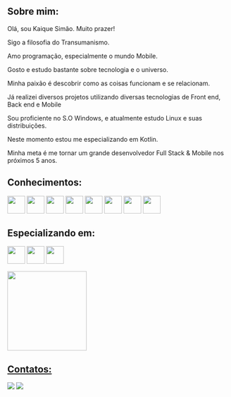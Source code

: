 ## Sobre mim:

Olá, sou Kaique Simão. Muito prazer!

Sigo a filosofia do Transumanismo.

Amo programação, especialmente o mundo Mobile.

Gosto e estudo bastante sobre tecnologia e o universo.

Minha paixão é descobrir como as coisas funcionam e se relacionam.

Já realizei diversos projetos utilizando diversas tecnologias de Front end, Back end e Mobile

Sou proficiente no S.O Windows, e atualmente estudo Linux e suas distribuições.

Neste momento estou me especializando em Kotlin.

Minha meta é me tornar um grande desenvolvedor Full Stack & Mobile nos próximos 5 anos.

## Conhecimentos:

<img src="https://cdn.jsdelivr.net/gh/devicons/devicon/icons/html5/html5-original.svg" width="40" height="40"/> <img src="https://cdn.jsdelivr.net/gh/devicons/devicon/icons/css3/css3-original.svg" width="40" height="40"/> <img src="https://cdn.jsdelivr.net/gh/devicons/devicon/icons/javascript/javascript-original.svg" width="40" height="40"/> <img
src="https://cdn.jsdelivr.net/gh/devicons/devicon/icons/typescript/typescript-original.svg" width="40" height="40"/> <img
src="https://cdn.jsdelivr.net/gh/devicons/devicon/icons/angularjs/angularjs-plain.svg" width="40" height="40"/> <img
src="https://cdn.jsdelivr.net/gh/devicons/devicon/icons/react/react-original.svg" width="40" height="40"/> <img
src="https://cdn.jsdelivr.net/gh/devicons/devicon/icons/git/git-original.svg" width="40" height="40"/> <img src="https://cdn.jsdelivr.net/gh/devicons/devicon/icons/linux/linux-original.svg" width="40" height="40"/>

## Especializando em:

<img src="https://cdn.jsdelivr.net/gh/devicons/devicon/icons/kotlin/kotlin-original.svg" width="40" height="40"/> <img
src="https://cdn.jsdelivr.net/gh/devicons/devicon/icons/androidstudio/androidstudio-original.svg" width="40" height="40"/> <img
src="https://cdn.jsdelivr.net/gh/devicons/devicon/icons/android/android-original.svg" width="40" height="40"/>

<div>
<a href="https://github.com/kaiquesimao">
<img height="180em" src="https://github-readme-stats.vercel.app/api/top-langs/?username=kaiquesimao&layout=compact&langs_count=7&theme=dracula"/>
</div>

## Contatos:

<a href = "mailto:kaique.gabriel.me@gmail.com"><img src="https://img.shields.io/badge/Gmail-D14836?style=for-the-badge&logo=gmail&logoColor=white" target="_blank"></a>
<a href="https://www.linkedin.com/in/kaique-simao" target="_blank"><img src="https://img.shields.io/badge/-LinkedIn-%230077B5?style=for-the-badge&logo=linkedin&logoColor=white" target="_blank"></a>   
